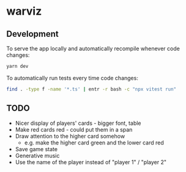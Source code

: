 # warviz

## Development

To serve the app locally and automatically recompile whenever code changes:

```bash
yarn dev
```

To automatically run tests every time code changes:

```bash
find . -type f -name '*.ts' | entr -r bash -c "npx vitest run"
```

## TODO

* Nicer display of players' cards - bigger font, table
* Make red cards red - could put them in a span
* Draw attention to the higher card somehow
  * e.g. make the higher card green and the lower card red
* Save game state
* Generative music
* Use the name of the player instead of "player 1" / "player 2"
